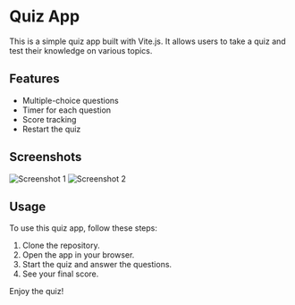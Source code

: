 # Quiz App

This is a simple quiz app built with Vite.js. It allows users to take a quiz and test their knowledge on various topics.

## Features

- Multiple-choice questions
- Timer for each question
- Score tracking
- Restart the quiz

## Screenshots

![Screenshot 1](https://github.com/fahad0samara/Vite_-quiz.app/assets/90055525/e41a8f95-50e8-4c50-864a-c0d0d0a22ba9)
![Screenshot 2](https://github.com/fahad0samara/Vite_-quiz.app/assets/90055525/972f46c2-4b6b-4f5c-9ceb-5e940bb650dc)

## Usage

To use this quiz app, follow these steps:

1. Clone the repository.
2. Open the app in your browser.
3. Start the quiz and answer the questions.
4. See your final score.

Enjoy the quiz!
